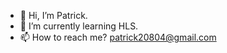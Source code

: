 - 👋 Hi, I’m Patrick.
- 🌱 I’m currently learning HLS.
- 📫 How to reach me?  patrick20804@gmail.com

<!---
PatriChou/PatriChou is a ✨ special ✨ repository because its `README.md` (this file) appears on your GitHub profile.
You can click the Preview link to take a look at your changes.
--->
